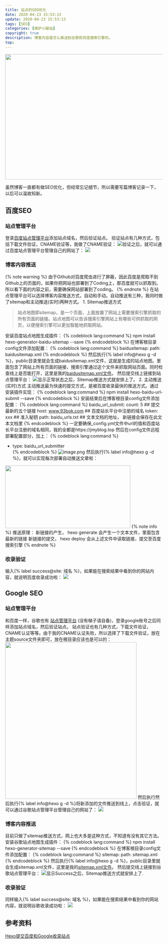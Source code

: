 ```yaml
---
title: 站点的SEO优化
date: 2020-04-23 15:53:13
update: 2020-04-23 15:53:13
tags: [SEO]
categories: [维护小破站]
copyright: true
description: 博客内容是怎么推送到谷歌和百度搜索引擎的。
top:
---
```

<img src="https://i.loli.net/2020/04/23/MgrbW6S4h9tI1yf.png" width="600" height="400">

虽然博客一直都有做SEO优化，但经常忘记细节，所以需要写篇博客记录一下，以后可以温故知新。

## 百度SEO
### 站点管理平台
登录[百度站点管理平台](https://ziyuan.baidu.com/linksubmit/index)添加站点域名，然后验证站点。
验证站点有几种方式，包括下载文件验证，CNAME验证等，我做了CNAME验证：
<img src="https://i.loli.net/2020/04/23/CPt9byQOAZ8fDBV.png" >验证之后，就可以通过百度站点管理平台管理自己的网站了：
<img src="https://i.loli.net/2020/04/23/krGdctXzCf7hjxM.png" >

### 博客内容推送

{% note warning %}
由于Github对百度爬虫进行了屏蔽，因此百度是爬取不到Github上的页面的，如果你把网站也部署到了Coding上，那百度就可以抓取到。所以看下面的内容之前，需要确保网站部署到了coding。
{% endnote %}
在站点管理平台可以选择博客内容推送方式，自动和手动。自动推送有三种，我同时做了sitemap和主动推送(实时)两种方式。
<span id="inline-toc">1.</span> Sitemap推送方式
>站点地图即sitemap，是一个页面，上面放置了网站上需要搜索引擎抓取的所有页面的链接。站点地图可以告诉搜索引擎网站上有哪些可供抓取的网页，以便搜索引擎可以更加智能地抓取网站。

安装百度站点地图生成插件：
{% codeblock lang:command %}
npm install hexo-generator-baidu-sitemap --save
{% endcodeblock %}
在博客根目录config文件添加配置：
{% codeblock lang:command %}
baidusitemap:
  path: baidusitemap.xml
{% endcodeblock %}
然后执行{% label info@hexo g -d %}，public目录里就会生成baidusitemap.xml文件，这就是生成的站点地图。里面包含了网站上所有页面的链接，搜索引擎通过这个文件来抓取网站页面。同时检查线上是否能打开，这里是我的[baidusitemap.xml文件](https://jmyblog.top/baidusitemap.xml)。
然后提交线上链接到站点管理平台：
<img src="https://i.loli.net/2020/04/23/DwL9Xf8JmRWVoF6.png" >显示正常状态之后，Sitemap推送方式就安排上了。
<span id="inline-toc">2.</span> 主动推送(实时)方式
主动推送最为快速的提交方式，是被百度收录最快的推送方式。通过安装插件实现：
{% codeblock lang:command %}
npm install hexo-baidu-url-submit --save
{% endcodeblock %}
安装结束后在博客根目录config文件添加配置：
{% codeblock lang:command %}
baidu_url_submit:
  count: 5 				     ## 提交最新的五个链接
  host: www.93bok.com 	     ## 百度站长平台中注册的域名
  token: xxx	             ## 准入秘钥
  path: baidu_urls.txt 		 ## 文本文档的地址， 新链接会保存在此文本文档里
{% endcodeblock %}
一定要确保_config.yml文件中url的值和百度站长平台注册的域名相同，我的全都是https://jmyblog.top 
然后在config文件远程部署配置部分，加上：
{% codeblock lang:command %}
-  type: baidu_url_submitter	
{% endcodeblock %}
![image.png](https://i.loli.net/2021/06/03/iftVTs69SjhUZlc.png)
然后执行{% label info@hexo g -d %}，就可以实现每次部署自动推送文章啦：
<img src="https://i.loli.net/2020/04/23/Z2LcdRlzXjutg4h.png" width="400" height="200">
{% note info %}
推送原理：
新链接的产生， hexo generate 会产生一个文本文件，里面包含最新的链接
新链接的提交， hexo deploy 会从上述文件中读取链接，提交至百度搜索引擎
{% endnote %}

### 收录验证
输入{% label success@site: 域名 %}，如果能在搜索结果中看到你的网站内容，就说明百度收录成功啦：
<img src="https://i.loli.net/2020/04/23/kpSBwdDFtXmcbNJ.png" >

## Google SEO
### 站点管理平台
和百度一样，谷歌也有 [站点管理平台](https://search.google.com/search-console/sitemaps) (没有梯子请自备)，登录google账号之后同样添加站点域名，然后验证站点。
站点验证也有几种方式，下载文件验证，CNAME认证等等。由于我的CNAME认证失败，所以选择了下载文件验证，放在主题source文件夹即可，放在根目录应该也是可以的：
<img src="https://i.loli.net/2020/04/23/lVcSnUo2JhNYXgI.png" width="420" height="500">
然后执行然后执行{% label info@hexo g -d %}将新添加的文件推送到线上，点击验证，就可以通过谷歌站点管理平台管理自己的网站了：
<img src="https://i.loli.net/2020/04/23/bOoYU7w5SvIzZj9.png" >

### 博客内容推送
目前只做了sitemap推送方式，网上也大多是这种方式，不知道有没有其它方法。
安装谷歌站点地图生成插件：
{% codeblock lang:command %}
npm install hexo-generator-sitemap --save
{% endcodeblock %}
在博客根目录config文件添加配置：
{% codeblock lang:command %}
sitemap:
  path: sitemap.xml
{% endcodeblock %}
然后执行{% label info@hexo g -d %}，public目录里就会生成sitemap.xml文件，这里是我的[sitemap.xml文件](https://jmyblog.top/sitemap.xml)。
然后提交线上链接到谷歌站点管理平台：
<img src="https://i.loli.net/2020/04/23/W4Ud5el38Y7pXt2.png" >显示Success之后，Sitemap推送方式就安排上了.

### 收录验证
同样输入{% label success@site: 域名 %}，如果能在搜索结果中看到你的网站内容，就说明谷歌收录成功啦：
<img src="https://i.loli.net/2020/04/23/4GxXKmyO1bAc7PN.png" >

## 参考资料
[Hexo提交百度和Google收录站点](https://www.93bok.com/Hexo%E6%8F%90%E4%BA%A4%E7%99%BE%E5%BA%A6%E5%92%8CGoogle%E6%94%B6%E5%BD%95%E7%AB%99%E7%82%B9/)
